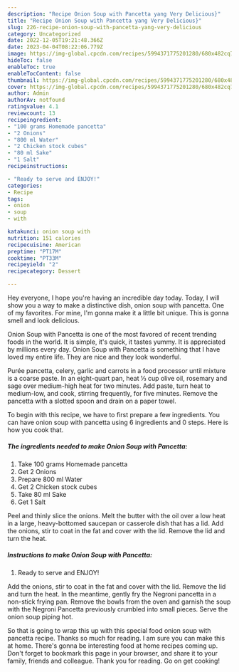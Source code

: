 ```yaml
---
description: "Recipe Onion Soup with Pancetta yang Very Delicious}"
title: "Recipe Onion Soup with Pancetta yang Very Delicious}"
slug: 226-recipe-onion-soup-with-pancetta-yang-very-delicious
category: Uncategorized
date: 2022-12-05T19:21:48.366Z
date: 2023-04-04T08:22:06.779Z
image: https://img-global.cpcdn.com/recipes/5994371775201280/680x482cq70/onion-soup-with-pancetta-recipe-main-photo.jpg
hideToc: false
enableToc: true
enableTocContent: false
thumbnail: https://img-global.cpcdn.com/recipes/5994371775201280/680x482cq70/onion-soup-with-pancetta-recipe-main-photo.jpg
cover: https://img-global.cpcdn.com/recipes/5994371775201280/680x482cq70/onion-soup-with-pancetta-recipe-main-photo.jpg
author: Admin
authorAv: notfound
ratingvalue: 4.1
reviewcount: 13
recipeingredient:
- "100 grams Homemade pancetta"
- "2 Onions"
- "800 ml Water"
- "2 Chicken stock cubes"
- "80 ml Sake"
- "1 Salt"
recipeinstructions:

- "Ready to serve and ENJOY!"
categories:
- Recipe
tags:
- onion
- soup
- with

katakunci: onion soup with 
nutrition: 151 calories
recipecuisine: American
preptime: "PT17M"
cooktime: "PT33M"
recipeyield: "2"
recipecategory: Dessert

---
```



Hey everyone, I hope you're having an incredible day today. Today, I will show you a way to make a distinctive dish, onion soup with pancetta. One of my favorites. For mine, I'm gonna make it a little bit unique. This is gonna smell and look delicious.

Onion Soup with Pancetta is one of the most favored of recent trending foods in the world. It is simple, it's quick, it tastes yummy. It is appreciated by millions every day. Onion Soup with Pancetta is something that I have loved my entire life. They are nice and they look wonderful.

Purée pancetta, celery, garlic and carrots in a food processor until mixture is a coarse paste. In an eight-quart pan, heat ⅓ cup olive oil, rosemary and sage over medium-high heat for two minutes. Add paste, turn heat to medium-low, and cook, stirring frequently, for five minutes. Remove the pancetta with a slotted spoon and drain on a paper towel.


To begin with this recipe, we have to first prepare a few ingredients. You can have onion soup with pancetta using 6 ingredients and 0 steps. Here is how you cook that.

<!--inarticleads1-->

##### The ingredients needed to make Onion Soup with Pancetta:

1. Take 100 grams Homemade pancetta
1. Get 2 Onions
1. Prepare 800 ml Water
1. Get 2 Chicken stock cubes
1. Take 80 ml Sake
1. Get 1 Salt


Peel and thinly slice the onions. Melt the butter with the oil over a low heat in a large, heavy-bottomed saucepan or casserole dish that has a lid. Add the onions, stir to coat in the fat and cover with the lid. Remove the lid and turn the heat. 

<!--inarticleads2-->

##### Instructions to make Onion Soup with Pancetta:


1. Ready to serve and ENJOY!

Add the onions, stir to coat in the fat and cover with the lid. Remove the lid and turn the heat. In the meantime, gently fry the Negroni pancetta in a non-stick frying pan. Remove the bowls from the oven and garnish the soup with the Negroni Pancetta previously crumbled into small pieces. Serve the onion soup piping hot. 

So that is going to wrap this up with this special food onion soup with pancetta recipe. Thanks so much for reading. I am sure you can make this at home. There's gonna be interesting food at home recipes coming up. Don't forget to bookmark this page in your browser, and share it to your family, friends and colleague. Thank you for reading. Go on get cooking!
